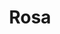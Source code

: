 ---
title: "Rosa"
url: /bilbao/rosa-calle-blas-de-otero-blas-de-otero-kalea/
shop: Gemüse & Obst
---